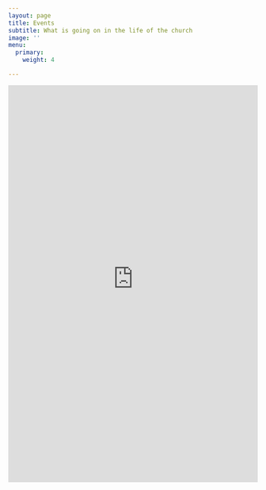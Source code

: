 ```yaml
---
layout: page
title: Events
subtitle: What is going on in the life of the church
image: ''
menu:
  primary:
    weight: 4

---
```

<div class="aspect-ratio aspect-ratio--9x16">
<iframe frameborder="0" height="800" scrolling="no" src="https://libertychurchwales.churchsuite.com/embed/calendar/events" style="border-width:0" width="100%" class="aspect-ratio--object"></iframe>
</div>